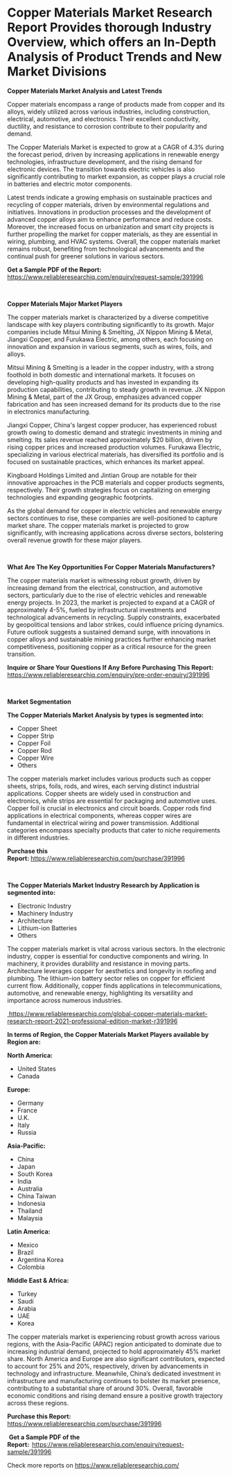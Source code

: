 <p><h1>Copper Materials Market Research Report Provides thorough Industry Overview, which offers an In-Depth Analysis of Product Trends and New Market Divisions</h1></p><p><strong>Copper Materials Market Analysis and Latest Trends</strong></p>
<p><p>Copper materials encompass a range of products made from copper and its alloys, widely utilized across various industries, including construction, electrical, automotive, and electronics. Their excellent conductivity, ductility, and resistance to corrosion contribute to their popularity and demand.</p><p>The Copper Materials Market is expected to grow at a CAGR of 4.3% during the forecast period, driven by increasing applications in renewable energy technologies, infrastructure development, and the rising demand for electronic devices. The transition towards electric vehicles is also significantly contributing to market expansion, as copper plays a crucial role in batteries and electric motor components.</p><p>Latest trends indicate a growing emphasis on sustainable practices and recycling of copper materials, driven by environmental regulations and initiatives. Innovations in production processes and the development of advanced copper alloys aim to enhance performance and reduce costs. Moreover, the increased focus on urbanization and smart city projects is further propelling the market for copper materials, as they are essential in wiring, plumbing, and HVAC systems. Overall, the copper materials market remains robust, benefiting from technological advancements and the continual push for greener solutions in various sectors.</p></p>
<p><strong>Get a Sample PDF of the Report:&nbsp;</strong> <a href="https://www.reliableresearchiq.com/enquiry/request-sample/391996?utm_campaign=1123&utm_medium=2&utm_source=Github&utm_content=ia&utm_term=16012025&utm_id=copper-materials">https://www.reliableresearchiq.com/enquiry/request-sample/391996</a></p>
<p>&nbsp;</p>
<p><strong>Copper Materials Major Market Players</strong></p>
<p><p>The copper materials market is characterized by a diverse competitive landscape with key players contributing significantly to its growth. Major companies include Mitsui Mining & Smelting, JX Nippon Mining & Metal, Jiangxi Copper, and Furukawa Electric, among others, each focusing on innovation and expansion in various segments, such as wires, foils, and alloys.</p><p>Mitsui Mining & Smelting is a leader in the copper industry, with a strong foothold in both domestic and international markets. It focuses on developing high-quality products and has invested in expanding its production capabilities, contributing to steady growth in revenue. JX Nippon Mining & Metal, part of the JX Group, emphasizes advanced copper fabrication and has seen increased demand for its products due to the rise in electronics manufacturing. </p><p>Jiangxi Copper, China's largest copper producer, has experienced robust growth owing to domestic demand and strategic investments in mining and smelting. Its sales revenue reached approximately $20 billion, driven by rising copper prices and increased production volumes. Furukawa Electric, specializing in various electrical materials, has diversified its portfolio and is focused on sustainable practices, which enhances its market appeal.</p><p>Kingboard Holdings Limited and Jintian Group are notable for their innovative approaches in the PCB materials and copper products segments, respectively. Their growth strategies focus on capitalizing on emerging technologies and expanding geographic footprints.</p><p>As the global demand for copper in electric vehicles and renewable energy sectors continues to rise, these companies are well-positioned to capture market share. The copper materials market is projected to grow significantly, with increasing applications across diverse sectors, bolstering overall revenue growth for these major players.</p></p>
<p>&nbsp;</p>
<p><strong>What Are The Key Opportunities For Copper Materials Manufacturers?</strong></p>
<p><p>The copper materials market is witnessing robust growth, driven by increasing demand from the electrical, construction, and automotive sectors, particularly due to the rise of electric vehicles and renewable energy projects. In 2023, the market is projected to expand at a CAGR of approximately 4-5%, fueled by infrastructural investments and technological advancements in recycling. Supply constraints, exacerbated by geopolitical tensions and labor strikes, could influence pricing dynamics. Future outlook suggests a sustained demand surge, with innovations in copper alloys and sustainable mining practices further enhancing market competitiveness, positioning copper as a critical resource for the green transition.</p></p>
<p><strong>Inquire or Share Your Questions If Any Before Purchasing This Report:</strong> <a href="https://www.reliableresearchiq.com/enquiry/pre-order-enquiry/391996?utm_campaign=1123&utm_medium=2&utm_source=Github&utm_content=ia&utm_term=16012025&utm_id=copper-materials">https://www.reliableresearchiq.com/enquiry/pre-order-enquiry/391996</a></p>
<p>&nbsp;</p>
<p><strong>Market Segmentation</strong></p>
<p><strong>The Copper Materials Market Analysis by types is segmented into:</strong></p>
<p><ul><li>Copper Sheet</li><li>Copper Strip</li><li>Copper Foil</li><li>Copper Rod</li><li>Copper Wire</li><li>Others</li></ul></p>
<p><p>The copper materials market includes various products such as copper sheets, strips, foils, rods, and wires, each serving distinct industrial applications. Copper sheets are widely used in construction and electronics, while strips are essential for packaging and automotive uses. Copper foil is crucial in electronics and circuit boards. Copper rods find applications in electrical components, whereas copper wires are fundamental in electrical wiring and power transmission. Additional categories encompass specialty products that cater to niche requirements in different industries.</p></p>
<p><strong>Purchase this Report:&nbsp;</strong><a href="https://www.reliableresearchiq.com/purchase/391996?utm_campaign=1123&utm_medium=2&utm_source=Github&utm_content=ia&utm_term=16012025&utm_id=copper-materials">https://www.reliableresearchiq.com/purchase/391996</a></p>
<p>&nbsp;</p>
<p><strong>The Copper Materials Market Industry Research by Application is segmented into:</strong></p>
<p><ul><li>Electronic Industry</li><li>Machinery Industry</li><li>Architecture</li><li>Lithium-ion Batteries</li><li>Others</li></ul></p>
<p><p>The copper materials market is vital across various sectors. In the electronic industry, copper is essential for conductive components and wiring. In machinery, it provides durability and resistance in moving parts. Architecture leverages copper for aesthetics and longevity in roofing and plumbing. The lithium-ion battery sector relies on copper for efficient current flow. Additionally, copper finds applications in telecommunications, automotive, and renewable energy, highlighting its versatility and importance across numerous industries.</p></p>
<p><a href="https://www.reliableresearchiq.com/global-copper-materials-market-research-report-2021-professional-edition-market-r391996?utm_campaign=1123&utm_medium=2&utm_source=Github&utm_content=ia&utm_term=16012025&utm_id=copper-materials">&nbsp;https://www.reliableresearchiq.com/global-copper-materials-market-research-report-2021-professional-edition-market-r391996</a></p>
<p><strong>In terms of Region, the Copper Materials Market Players available by Region are:</strong></p>
<p>
    <p> <strong> North America: </strong>
        <ul>
            <li>United States</li>
            <li>Canada</li>
        </ul>
        </p> 
    <p> <strong> Europe: </strong>
        <ul>
            <li>Germany</li>
            <li>France</li>
            <li>U.K.</li>
            <li>Italy</li>
            <li>Russia</li>
        </ul>
        </p> 
    <p> <strong> Asia-Pacific: </strong>
        <ul>
            <li>China</li>
            <li>Japan</li>
            <li>South Korea</li>
            <li>India</li>
            <li>Australia</li>
            <li>China Taiwan</li>
            <li>Indonesia</li>
            <li>Thailand</li>
            <li>Malaysia</li>
        </ul>
        </p> 
    <p> <strong> Latin America: </strong>
        <ul>
            <li>Mexico</li>
            <li>Brazil</li>
            <li>Argentina Korea</li>
            <li>Colombia</li>
        </ul>
        </p> 
    <p> <strong> Middle East & Africa: </strong>
        <ul>
            <li>Turkey</li>
            <li>Saudi</li>
            <li>Arabia</li>
            <li>UAE</li>
            <li>Korea</li>
        </ul>
    </p>
    </p>
<p><p>The copper materials market is experiencing robust growth across various regions, with the Asia-Pacific (APAC) region anticipated to dominate due to increasing industrial demand, projected to hold approximately 45% market share. North America and Europe are also significant contributors, expected to account for 25% and 20%, respectively, driven by advancements in technology and infrastructure. Meanwhile, China’s dedicated investment in infrastructure and manufacturing continues to bolster its market presence, contributing to a substantial share of around 30%. Overall, favorable economic conditions and rising demand ensure a positive growth trajectory across these regions.</p></p>
<p><strong>Purchase this Report: </strong><a href="https://www.reliableresearchiq.com/purchase/391996?utm_campaign=1123&utm_medium=2&utm_source=Github&utm_content=ia&utm_term=16012025&utm_id=copper-materials">https://www.reliableresearchiq.com/purchase/391996</a></p>
<p>&nbsp;<strong>Get a Sample PDF of the Report:&nbsp;&nbsp;</strong><a href="https://www.reliableresearchiq.com/enquiry/request-sample/391996?utm_campaign=1123&utm_medium=2&utm_source=Github&utm_content=ia&utm_term=16012025&utm_id=copper-materials">https://www.reliableresearchiq.com/enquiry/request-sample/391996</a></p>
<p><strong></strong></p>
<p>Check more reports on <a href="https://www.reliableresearchiq.com/?utm_campaign=1123&utm_medium=2&utm_source=Github&utm_content=ia&utm_term=16012025&utm_id=copper-materials">https://www.reliableresearchiq.com/</a></p>